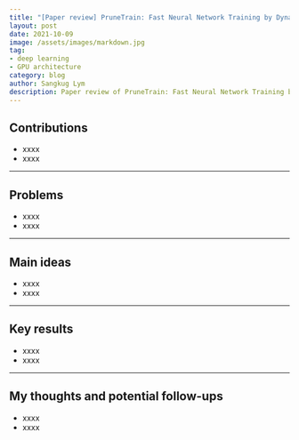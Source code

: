 ```yaml
---
title: "[Paper review] PruneTrain: Fast Neural Network Training by Dynamic Sparse Model Reconfiguration"
layout: post
date: 2021-10-09
image: /assets/images/markdown.jpg
tag:
- deep learning 
- GPU architecture
category: blog
author: Sangkug Lym
description: Paper review of PruneTrain: Fast Neural Network Training by Dynamic Sparse Model Reconfiguration
---
```


## Contributions

- xxxx
- xxxx

---

## Problems

- xxxx
- xxxx

---

## Main ideas

- xxxx
- xxxx

---

## Key results

- xxxx
- xxxx

---

## My thoughts and potential follow-ups

- xxxx
- xxxx
